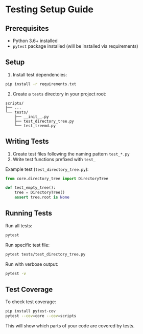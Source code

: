 # Testing Setup Guide

## Prerequisites

- Python 3.6+ installed
- `pytest` package installed (will be installed via requirements)

## Setup

1. Install test dependencies:

```bash
pip install -r requirements.txt
```

2. Create a `tests` directory in your project root:

```
scripts/
├── ...
└── tests/
    ├── __init__.py
    ├── test_directory_tree.py
    └── test_treemd.py
```

## Writing Tests

1. Create test files following the naming pattern `test_*.py`
2. Write test functions prefixed with `test_`

Example test (`test_directory_tree.py`):

```python
from core.directory_tree import DirectoryTree

def test_empty_tree():
    tree = DirectoryTree()
    assert tree.root is None
```

## Running Tests

Run all tests:

```bash
pytest
```

Run specific test file:

```bash
pytest tests/test_directory_tree.py
```

Run with verbose output:

```bash
pytest -v
```

## Test Coverage

To check test coverage:

```bash
pip install pytest-cov
pytest --cov=core --cov=scripts
```

This will show which parts of your code are covered by tests.
